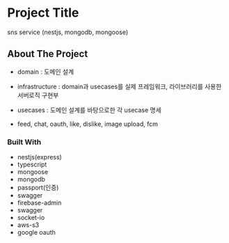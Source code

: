 # Project Title

sns service (nestjs, mongodb, mongoose)

## About The Project

- domain : 도메인 설계
- infrastructure : domain과 usecases를 실제 프레임워크, 라이브러리를 사용한 서버로직 구현부
- usecases : 도메인 설계를 바탕으로한 각 usecase 명세

- feed, chat, oauth, like, dislike, image upload, fcm

### Built With

- nestjs(express)
- typescript
- mongoose
- mongodb
- passport(인증)
- swagger
- firebase-admin
- swagger
- socket-io
- aws-s3
- google oauth
